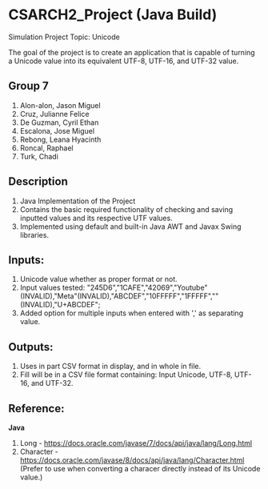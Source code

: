 # CSARCH2_Project (Java Build)
Simulation Project
Topic: Unicode

The goal of the project is to create an application that is capable of turning a Unicode value into its equivalent UTF-8, UTF-16, and UTF-32 value.

## Group 7
1. Alon-alon, Jason Miguel
2. Cruz, Julianne Felice
3. De Guzman, Cyril Ethan
4. Escalona, Jose Miguel
5. Rebong, Leana Hyacinth
6. Roncal, Raphael
7. Turk, Chadi

## Description
1. Java Implementation of the Project
2. Contains the basic required functionality of checking and saving inputted values and its respective UTF values.
3. Implemented using default and built-in Java AWT and Javax Swing libraries.

## Inputs:
1. Unicode value whether as proper format or not.
2. Input values tested: "245D6","1CAFE","42069","Youtube"(INVALID),"Meta"(INVALID),"ABCDEF","10FFFFF","1FFFFF",""(INVALID),"U+ABCDEF";
3. Added option for multiple inputs when entered with ',' as separating value.

## Outputs:
1. Uses in part CSV format in display, and in whole in file.
2. Fill will be in a CSV file format containing: Input Unicode, UTF-8, UTF-16, and UTF-32.

## Reference:
**Java**
1. Long - https://docs.oracle.com/javase/7/docs/api/java/lang/Long.html
2. Character - https://docs.oracle.com/javase/8/docs/api/java/lang/Character.html (Prefer to use when converting a characer directly instead of its Unicode value.)<br>